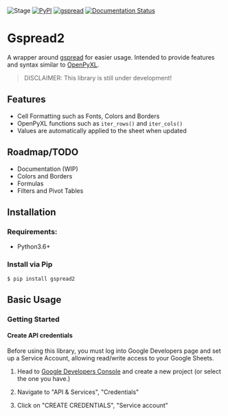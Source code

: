 ![Stage](https://img.shields.io/badge/Stage-ALPHA-red)
[![PyPI](https://img.shields.io/pypi/v/gspread2)](https://pypi.org/project/gspread2)
[![gspread](https://img.shields.io/badge/gspread-3.1.0-blue)](https://github.com/burnash/gspread)
[![Documentation Status](https://readthedocs.org/projects/gspread2/badge/?version=latest)](https://gspread2.readthedocs.io/en/latest/?badge=latest)


# Gspread2

A wrapper around [gspread](https://github.com/burnash/gspread) for easier usage.
Intended to provide features and syntax similar to [OpenPyXL](https://bitbucket.org/openpyxl/openpyxl).

> DISCLAIMER: This library is still under development!

## Features

- Cell Formatting such as Fonts, Colors and Borders
- OpenPyXL functions such as `iter_rows()` and `iter_cols()`
- Values are automatically applied to the sheet when updated

## Roadmap/TODO

- Documentation (WIP)
- Colors and Borders
- Formulas
- Filters and Pivot Tables

## Installation

### Requirements:
- Python3.6+

### Install via Pip
```
$ pip install gspread2
```

## Basic Usage

### Getting Started

#### Create API credentials

Before using this library, you must log into Google Developers page and set up a Service Account,
allowing read/write access to your Google Sheets.

1. Head to [Google Developers Console](https://console.developers.google.com/project) 
and create a new project (or select the one you have.)

2. Navigate to "API & Services", "Credentials"

3. Click on "CREATE CREDENTIALS", "Service account"